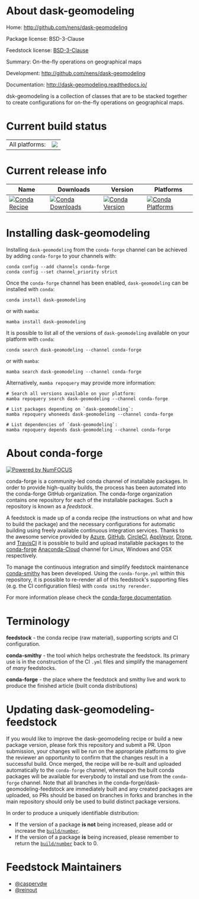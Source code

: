 About dask-geomodeling
======================

Home: http://github.com/nens/dask-geomodeling

Package license: BSD-3-Clause

Feedstock license: [BSD-3-Clause](https://github.com/conda-forge/dask-geomodeling-feedstock/blob/main/LICENSE.txt)

Summary: On-the-fly operations on geographical maps

Development: http://github.com/nens/dask-geomodeling

Documentation: http://dask-geomodeling.readthedocs.io/

dsk-geomodeling is a collection of classes that are to be stacked together to
create configurations for on-the-fly operations on geographical maps.


Current build status
====================


<table><tr><td>All platforms:</td>
    <td>
      <a href="https://dev.azure.com/conda-forge/feedstock-builds/_build/latest?definitionId=7762&branchName=main">
        <img src="https://dev.azure.com/conda-forge/feedstock-builds/_apis/build/status/dask-geomodeling-feedstock?branchName=main">
      </a>
    </td>
  </tr>
</table>

Current release info
====================

| Name | Downloads | Version | Platforms |
| --- | --- | --- | --- |
| [![Conda Recipe](https://img.shields.io/badge/recipe-dask--geomodeling-green.svg)](https://anaconda.org/conda-forge/dask-geomodeling) | [![Conda Downloads](https://img.shields.io/conda/dn/conda-forge/dask-geomodeling.svg)](https://anaconda.org/conda-forge/dask-geomodeling) | [![Conda Version](https://img.shields.io/conda/vn/conda-forge/dask-geomodeling.svg)](https://anaconda.org/conda-forge/dask-geomodeling) | [![Conda Platforms](https://img.shields.io/conda/pn/conda-forge/dask-geomodeling.svg)](https://anaconda.org/conda-forge/dask-geomodeling) |

Installing dask-geomodeling
===========================

Installing `dask-geomodeling` from the `conda-forge` channel can be achieved by adding `conda-forge` to your channels with:

```
conda config --add channels conda-forge
conda config --set channel_priority strict
```

Once the `conda-forge` channel has been enabled, `dask-geomodeling` can be installed with `conda`:

```
conda install dask-geomodeling
```

or with `mamba`:

```
mamba install dask-geomodeling
```

It is possible to list all of the versions of `dask-geomodeling` available on your platform with `conda`:

```
conda search dask-geomodeling --channel conda-forge
```

or with `mamba`:

```
mamba search dask-geomodeling --channel conda-forge
```

Alternatively, `mamba repoquery` may provide more information:

```
# Search all versions available on your platform:
mamba repoquery search dask-geomodeling --channel conda-forge

# List packages depending on `dask-geomodeling`:
mamba repoquery whoneeds dask-geomodeling --channel conda-forge

# List dependencies of `dask-geomodeling`:
mamba repoquery depends dask-geomodeling --channel conda-forge
```


About conda-forge
=================

[![Powered by
NumFOCUS](https://img.shields.io/badge/powered%20by-NumFOCUS-orange.svg?style=flat&colorA=E1523D&colorB=007D8A)](https://numfocus.org)

conda-forge is a community-led conda channel of installable packages.
In order to provide high-quality builds, the process has been automated into the
conda-forge GitHub organization. The conda-forge organization contains one repository
for each of the installable packages. Such a repository is known as a *feedstock*.

A feedstock is made up of a conda recipe (the instructions on what and how to build
the package) and the necessary configurations for automatic building using freely
available continuous integration services. Thanks to the awesome service provided by
[Azure](https://azure.microsoft.com/en-us/services/devops/), [GitHub](https://github.com/),
[CircleCI](https://circleci.com/), [AppVeyor](https://www.appveyor.com/),
[Drone](https://cloud.drone.io/welcome), and [TravisCI](https://travis-ci.com/)
it is possible to build and upload installable packages to the
[conda-forge](https://anaconda.org/conda-forge) [Anaconda-Cloud](https://anaconda.org/)
channel for Linux, Windows and OSX respectively.

To manage the continuous integration and simplify feedstock maintenance
[conda-smithy](https://github.com/conda-forge/conda-smithy) has been developed.
Using the ``conda-forge.yml`` within this repository, it is possible to re-render all of
this feedstock's supporting files (e.g. the CI configuration files) with ``conda smithy rerender``.

For more information please check the [conda-forge documentation](https://conda-forge.org/docs/).

Terminology
===========

**feedstock** - the conda recipe (raw material), supporting scripts and CI configuration.

**conda-smithy** - the tool which helps orchestrate the feedstock.
                   Its primary use is in the construction of the CI ``.yml`` files
                   and simplify the management of *many* feedstocks.

**conda-forge** - the place where the feedstock and smithy live and work to
                  produce the finished article (built conda distributions)


Updating dask-geomodeling-feedstock
===================================

If you would like to improve the dask-geomodeling recipe or build a new
package version, please fork this repository and submit a PR. Upon submission,
your changes will be run on the appropriate platforms to give the reviewer an
opportunity to confirm that the changes result in a successful build. Once
merged, the recipe will be re-built and uploaded automatically to the
`conda-forge` channel, whereupon the built conda packages will be available for
everybody to install and use from the `conda-forge` channel.
Note that all branches in the conda-forge/dask-geomodeling-feedstock are
immediately built and any created packages are uploaded, so PRs should be based
on branches in forks and branches in the main repository should only be used to
build distinct package versions.

In order to produce a uniquely identifiable distribution:
 * If the version of a package **is not** being increased, please add or increase
   the [``build/number``](https://docs.conda.io/projects/conda-build/en/latest/resources/define-metadata.html#build-number-and-string).
 * If the version of a package **is** being increased, please remember to return
   the [``build/number``](https://docs.conda.io/projects/conda-build/en/latest/resources/define-metadata.html#build-number-and-string)
   back to 0.

Feedstock Maintainers
=====================

* [@caspervdw](https://github.com/caspervdw/)
* [@reinout](https://github.com/reinout/)

